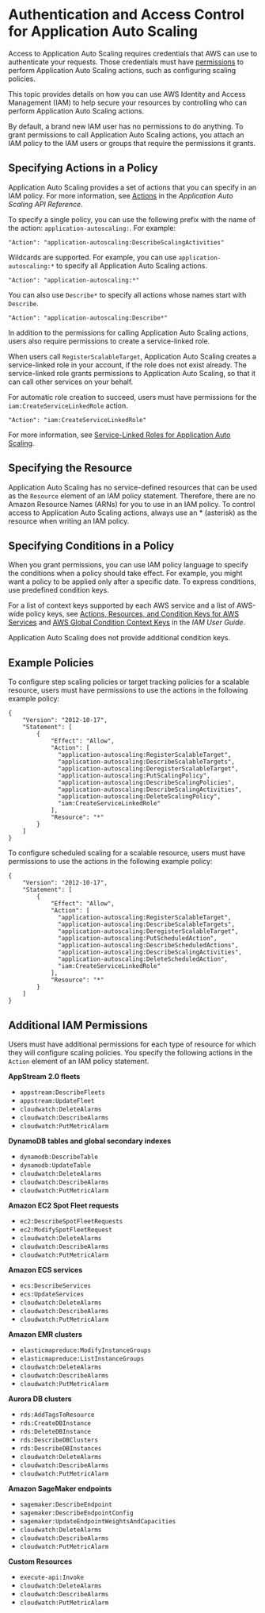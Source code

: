 # Authentication and Access Control for Application Auto Scaling<a name="auth-and-access-control"></a>

Access to Application Auto Scaling requires credentials that AWS can use to authenticate your requests\. Those credentials must have [permissions](https://docs.aws.amazon.com/IAM/latest/UserGuide/access.html) to perform Application Auto Scaling actions, such as configuring scaling policies\.

This topic provides details on how you can use AWS Identity and Access Management \(IAM\) to help secure your resources by controlling who can perform Application Auto Scaling actions\. 

By default, a brand new IAM user has no permissions to do anything\. To grant permissions to call Application Auto Scaling actions, you attach an IAM policy to the IAM users or groups that require the permissions it grants\. 

## Specifying Actions in a Policy<a name="application-auto-scaling-actions"></a>

Application Auto Scaling provides a set of actions that you can specify in an IAM policy\. For more information, see [Actions](https://docs.aws.amazon.com/autoscaling/application/APIReference/API_Operations.html) in the *Application Auto Scaling API Reference*\.

To specify a single policy, you can use the following prefix with the name of the action: `application-autoscaling:`\. For example:

```
"Action": "application-autoscaling:DescribeScalingActivities"
```

Wildcards are supported\. For example, you can use `application-autoscaling:*` to specify all Application Auto Scaling actions\.

```
"Action": "application-autoscaling:*"
```

You can also use `Describe*` to specify all actions whose names start with `Describe`\.

```
"Action": "application-autoscaling:Describe*"
```

In addition to the permissions for calling Application Auto Scaling actions, users also require permissions to create a service\-linked role\.

When users call `RegisterScalableTarget`, Application Auto Scaling creates a service\-linked role in your account, if the role does not exist already\. The service\-linked role grants permissions to Application Auto Scaling, so that it can call other services on your behalf\. 

For automatic role creation to succeed, users must have permissions for the `iam:CreateServiceLinkedRole` action\. 

```
"Action": "iam:CreateServiceLinkedRole"
```

For more information, see [Service\-Linked Roles for Application Auto Scaling](application-auto-scaling-service-linked-roles.md)\.

## Specifying the Resource<a name="application-auto-scaling-resources"></a>

Application Auto Scaling has no service\-defined resources that can be used as the `Resource` element of an IAM policy statement\. Therefore, there are no Amazon Resource Names \(ARNs\) for you to use in an IAM policy\. To control access to Application Auto Scaling actions, always use an \* \(asterisk\) as the resource when writing an IAM policy\. 

## Specifying Conditions in a Policy<a name="application-auto-scaling-keys"></a>

When you grant permissions, you can use IAM policy language to specify the conditions when a policy should take effect\. For example, you might want a policy to be applied only after a specific date\. To express conditions, use predefined condition keys\.

For a list of context keys supported by each AWS service and a list of AWS\-wide policy keys, see [Actions, Resources, and Condition Keys for AWS Services](https://docs.aws.amazon.com/IAM/latest/UserGuide/reference_policies_actions-resources-contextkeys.html) and [AWS Global Condition Context Keys](https://docs.aws.amazon.com/IAM/latest/UserGuide/reference_policies_condition-keys.html) in the *IAM User Guide*\.

Application Auto Scaling does not provide additional condition keys\.

## Example Policies<a name="application-auto-scaling-example-policies"></a>

To configure step scaling policies or target tracking policies for a scalable resource, users must have permissions to use the actions in the following example policy:

```
{
    "Version": "2012-10-17",
    "Statement": [
        {
            "Effect": "Allow",
            "Action": [
              "application-autoscaling:RegisterScalableTarget",
              "application-autoscaling:DescribeScalableTargets",
              "application-autoscaling:DeregisterScalableTarget",
              "application-autoscaling:PutScalingPolicy",
              "application-autoscaling:DescribeScalingPolicies",
              "application-autoscaling:DescribeScalingActivities",
              "application-autoscaling:DeleteScalingPolicy",
              "iam:CreateServiceLinkedRole"
            ],
            "Resource": "*"
        }
    ]
}
```

To configure scheduled scaling for a scalable resource, users must have permissions to use the actions in the following example policy:

```
{
    "Version": "2012-10-17",
    "Statement": [
        {
            "Effect": "Allow",
            "Action": [
              "application-autoscaling:RegisterScalableTarget",
              "application-autoscaling:DescribeScalableTargets",
              "application-autoscaling:DeregisterScalableTarget",
              "application-autoscaling:PutScheduledAction",
              "application-autoscaling:DescribeScheduledActions",
              "application-autoscaling:DescribeScalingActivities",
              "application-autoscaling:DeleteScheduledAction",
              "iam:CreateServiceLinkedRole"
            ],
            "Resource": "*"
        }
    ]
}
```

## Additional IAM Permissions<a name="application-auto-scaling-additional-permissions"></a>

Users must have additional permissions for each type of resource for which they will configure scaling policies\. You specify the following actions in the `Action` element of an IAM policy statement\. 

**AppStream 2\.0 fleets**
+ `appstream:DescribeFleets`
+ `appstream:UpdateFleet`
+ `cloudwatch:DeleteAlarms`
+ `cloudwatch:DescribeAlarms`
+ `cloudwatch:PutMetricAlarm`

**DynamoDB tables and global secondary indexes**
+ `dynamodb:DescribeTable`
+ `dynamodb:UpdateTable`
+ `cloudwatch:DeleteAlarms`
+ `cloudwatch:DescribeAlarms`
+ `cloudwatch:PutMetricAlarm`

**Amazon EC2 Spot Fleet requests**
+ `ec2:DescribeSpotFleetRequests`
+ `ec2:ModifySpotFleetRequest`
+ `cloudwatch:DeleteAlarms`
+ `cloudwatch:DescribeAlarms`
+ `cloudwatch:PutMetricAlarm`

**Amazon ECS services**
+ `ecs:DescribeServices`
+ `ecs:UpdateServices`
+ `cloudwatch:DeleteAlarms`
+ `cloudwatch:DescribeAlarms`
+ `cloudwatch:PutMetricAlarm`

**Amazon EMR clusters**
+ `elasticmapreduce:ModifyInstanceGroups`
+ `elasticmapreduce:ListInstanceGroups`
+ `cloudwatch:DeleteAlarms`
+ `cloudwatch:DescribeAlarms`
+ `cloudwatch:PutMetricAlarm`

**Aurora DB clusters**
+ `rds:AddTagsToResource`
+ `rds:CreateDBInstance`
+ `rds:DeleteDBInstance`
+ `rds:DescribeDBClusters`
+ `rds:DescribeDBInstances`
+ `cloudwatch:DeleteAlarms`
+ `cloudwatch:DescribeAlarms`
+ `cloudwatch:PutMetricAlarm`

**Amazon SageMaker endpoints**
+ `sagemaker:DescribeEndpoint`
+ `sagemaker:DescribeEndpointConfig`
+ `sagemaker:UpdateEndpointWeightsAndCapacities`
+ `cloudwatch:DeleteAlarms`
+ `cloudwatch:DescribeAlarms`
+ `cloudwatch:PutMetricAlarm`

**Custom Resources**
+ `execute-api:Invoke`
+ `cloudwatch:DeleteAlarms `
+ `cloudwatch:DescribeAlarms `
+ `cloudwatch:PutMetricAlarm `